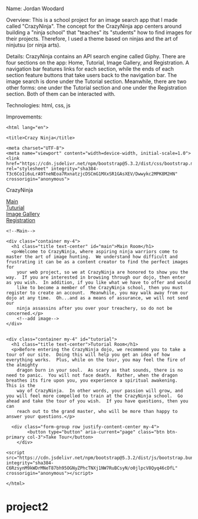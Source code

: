 Name:  Jordan Woodard

Overview:  This is a school project for an image search app that I made called "CrazyNinja".  The concept for the CrazyNinja app centers around building a "ninja school" that "teaches" its "students" how to find images for their projects.  Therefore, I used a theme based on ninjas and the art of ninjutsu (or ninja arts).

Details:  CrazyNinja contains an API search engine called Giphy.  There are four sections on the app:  Home, Tutorial, Image Gallery, and Registration.  A navigation bar features links for each section, while the ends of each section feature buttons that take users back to the navigation bar.  The image search is done under the Tutorial section.  Meanwhile, there are two other forms:  one under the Tutorial section and one under the Registration section.  Both of them can be interacted with.

Technologies:  html, css, js

Improvements:  



<!doctype html>

    <html lang="en">

<head>
    
    <title>Crazy Ninja</title>

    <meta charset="UTF-8">
    <meta name="viewport" content="width=device-width, initial-scale=1.0">
    <link href="https://cdn.jsdelivr.net/npm/bootstrap@5.3.2/dist/css/bootstrap.min.css" rel="stylesheet" integrity="sha384-T3c6CoIi6uLrA9TneNEoa7RxnatzjcDSCmG1MXxSR1GAsXEV/Dwwykc2MPK8M2HN" crossorigin="anonymous">

</head>

<body>
    
  <!--navbar-->

  <nav class="navbar navbar-expand-lg d-flex">
    <div class="row container-fluid" id="backtothetop">
    <div class="col-8">
      <p class="navbar-brand my-auto">CrazyNinja</p>
    </div>
    <div class="col-1">
      <div class="nav-item"></div>
        <a class="nav-link active" aria-current="page" href="#main">Main</a>
    </div>
    <div class="col-1">
      <div class="nav-item"></div>
        <a class="nav-link" href="#tutorial">Tuturial</a>
    </div>
    <div class="col-1">
      <div class="nav-item"></div>
        <a class="nav-link" href="#image-gallery">Image Gallery</a>
    </div>
    <div class="col-1">
      <div class="nav-item"></div>
        <a class="nav-link" href="#registration">Registration</a>
    </div>
    </div>
  </nav>



  
    <!--Main-->

    <div class="container my-4">
      <h1 class="title text-center" id="main">Main Room</h1>
      <p>Welcome to CrazyNinja, where aspiring ninja warriors come to master the art of image hunting.  We understand how difficult and frustrating it can be as a content creator to find the perfect images for 
        your web project, so we at CrazyNinja are honored to show you the way.  If you are interested in browsing through our dojo, then enter as you wish.  In addition, if you like what we have to offer and would
        like to become a member of the CrazyNinja school, then you must register to create an account.  Meanwhile, you may walk away from our dojo at any time.  Oh...and as a means of assurance, we will not send our 
        ninja assassins after you over your treachery, so do not be concerned.</p>
        <!--add image-->
    </div>

    
    <div class="container my-4" id="tutorial">
      <h1 class="title text-center">Tutorial Room</h1>
      <p>Before entering the CrazyNinja dojo, we recommend you to take a tour of our site.  Doing this will help you get an idea of how everything works.  Plus, while on the tour, you may feel the fire of the almighty 
        dragon burn in your soul.  As scary as that sounds, there is no need to panic.  You will not face death.  Rather, when the dragon breathes its fire upon you, you experience a spiritual awakening.  This is the 
        way of CrazyNinja.  In other words, your passion will grow, and you will feel more compelled to train at the CrazyNinja school.  Go ahead and take the tour of you wish.  If you have questions, then you can 
        reach out to the grand master, who will be more than happy to answer your questions.</p>
      
      <div class="form-group row justify-content-center my-4">
            <button type="button" aria-current="page" class="btn btn-primary col-3">Take Tour</button>
        </div>
  
    <script src="https://cdn.jsdelivr.net/npm/bootstrap@5.3.2/dist/js/bootstrap.bundle.min.js" integrity="sha384-C6RzsynM9kWDrMNeT87bh95OGNyZPhcTNXj1NW7RuBCsyN/o0jlpcV8Qyq46cDfL" crossorigin="anonymous"></script>

</body>

    </html>

# project2
